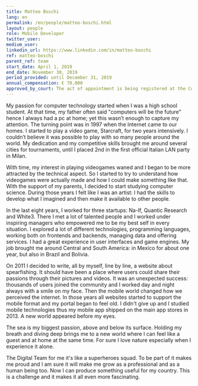 ```yaml
---
title: Matteo Boschi
lang: en
permalink: /en/people/matteo-boschi.html
layout: people
role: Mobile Developer
twitter_user:
medium_user:
linkedin_url: https://www.linkedin.com/in/matteo-boschi
ref: matteo-boschi
parent_ref: team
start_date: April 1, 2019
end_date: November 30, 2019
period_provided: until December 31, 2019
annual_compensation: € 70,000
approved_by_court: The act of appointment is being registered at the Court of Auditors
---
```


My passion for computer technology started when I was a high school student. At that time, my father often said "computers will be the future" hence I always had a pc at home; yet this wasn’t enough to capture my attention. The turning point was in 1997 when the Internet came to our homes. I started to play a video game, Starcraft, for two years intensively. I couldn’t believe it was possible to play with so many people around the world. My dedication and my competitive skills brought me around several cities for tournaments, until I placed 2nd in the first official Italian LAN party in Milan.

With time, my interest in playing videogames waned and I began to be more attracted by the technical aspect. So I started to try to understand how videogames were actually made and how I could make something like that. With the support of my parents, I decided to start studying computer science. During those years I felt like I was an artist: I had the skills to develop what I imagined and then make it available to other people.

In the last eight years, I worked for three startups: Na-If, Quantic Research and White3. There I met a lot of talented people and I worked under inspiring managers who empowered me to be my best self in every situation. I explored a lot of different technologies, programming languages, working both on frontends and backends, managing data and offering services. I had a great experience in user interfaces and game engines. My job brought me around Central and South America: in Mexico for about one year, but also in Brazil and Bolivia.

On 2011 I decided to write, all by myself, line by line, a website about spearfishing. It should have been a place where users could share their passions through their pictures and videos. It was an unexpected success: thousands of users joined the community and I worked day and night always with a smile on my face. Then the mobile world changed how we perceived the internet. In those years all websites started to support the mobile format and my portal began to feel old. I didn't give up and I studied mobile technologies thus my mobile app shipped on the main app stores in 2013. A new world appeared before my eyes.

The sea is my biggest passion, above and below its surface. Holding my breath and diving deep brings me to a new world where I can feel like a guest and at home at the same time. For sure I love nature especially when I experience it alone.

The Digital Team for me it's like a superheroes squad. To be part of it makes me proud and I am sure it will make me grow as a professional and as a human being too. Now I can produce something useful for my country. This is a challenge and it makes it all even more fascinating.

